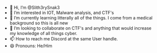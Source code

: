 - 👋 Hi, I’m @Slith3rySnak3
- 👀 I’m interested in IOT, Malware analysis, and CTF's
- 🌱 I’m currently learning litterally all of the things. I come from a medical background so this is all new
- 💞️ I’m looking to collaborate on CTF's and anything that would increase my knowledge of all things cyber. 
- 📫 How to reach me Discord at the same User handle.
- 😄 Pronouns: He/Him
<!---
Slith3rySnak3/Slith3rySnak3 is a ✨ special ✨ repository because its `README.md` (this file) appears on your GitHub profile.
You can click the Preview link to take a look at your changes.
--->
